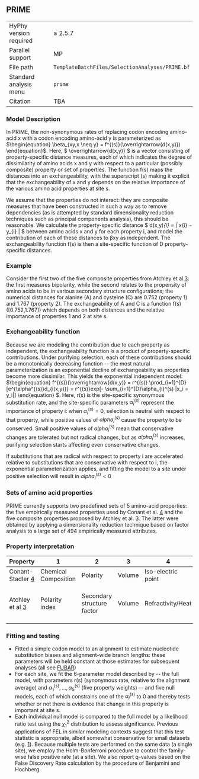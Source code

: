 ## PRIME

|   |   |
|---|---|
| HyPhy version required   |  &geq; 2.5.7 |
| Parallel support | MP |
| File path | `TemplateBatchFiles/SelectionAnalyses/PRIME.bf` |
| Standard analysis menu | `prime` |
| Citation | TBA |

### Model Description
In PRIME, the non-synonymous rates of replacing codon encoding amino-acid x with a codon encoding amino-acid y is parameterized as 
$\begin{equation} \beta_{xy,x \neq y} = f^{(s)}(\overrightarrow{d(x,y)}) \end{equation}$.
Here, $ \overrightarrow{d(x,y)} $ is a vector consisting of property-specific distance measures, each of which 
indicates the degree of dissimilarity of amino acids x and y with respect to a particular (possibly composite) property or 
set of properties. The function f(s) maps the distances into an exchangeability, with the superscript (s) making it
explicit that the exchangeability of x and y depends on the relative importance of the various amino acid properties at site s.

We assume that the properties do not interact: they are composite measures that have been constructed in such a way as to remove
dependencies (as is attempted by standard dimensionality reduction techniques such as principal components analysis), this should 
be reasonable. We calculate the property-specific distance $ d(x,y)_{i} = | x_{i} − y_{i} | $ between amino acids x and y for each property i,
and model the contribution of each of these distances to βxy as independent. The exchangeability function f(s) is then a site-specific 
function of D property-specific distances.

### Example

Consider the first two of the five composite properties from Atchley et al.[3](https://www.pnas.org/content/102/18/6395): the first measures bipolarity, 
while the second relates to the propensity of amino acids to be in various secondary structure configurations; 
the numerical distances for alanine (A) and cysteine (C) are 0.752 (property 1) and 1.767 (property 2). 
The exchangeability of A and C is a function f(s)([0.752,1.767])
which depends on both distances and the relative importance of properties 1 and 2 at site s.

### Exchangeability function
Because we are modeling the contribution due to each property as independent, the exchangeability function 
is a product of property-specific contributions. Under purifying selection, each of these contributions 
should be a monotonically decreasing function -- the most natural parameterization is an exponential decline 
of exchangeability as properties become more dissimilar. This yields the exponential independent model:
$\begin{equation} f^{(s)}(\overrightarrow{d(x,y)} = r^{(s)} \prod_{i=1}^{D}[e^{\alpha^{(s)}d_{i(x,y)}} = r^{(s)}exp[- \sum_{i=1}^{D}\alpha_{i}^(s) |x_i = y_i|] \end{equation} $.
Here, r(s) is the site-specific synonymous substitution rate, and the site-specific parameters  $\alpha_{i}^(s)$
represent the importance of property i: when $\alpha_{i}^{(s)} = 0$, selection is neutral with respect to that property, while
positive values of $alpha_{i}^{(s)}$ cause the property to be conserved. Small positive values of $alpha_{i}^{(s)}$
mean that conservative changes are tolerated but not radical changes, but as $alpha_{i}^{(s)}$ increases, purifying selection starts affecting even conservative changes.

If substitutions that are radical with respect to property i are accelerated relative to substitutions that are conservative with respect to i, the exponential parameterization applies, and fitting the model to a site under positive selection will result in
$alpha_{i}^{(s)} < 0$
### Sets of amino acid properties
PRIME currently supports two predefined sets of 5 amino-acid properties: the five empirically measured properties used by Conant et al. [4](https://www.sciencedirect.com/science/article/abs/pii/S1055790306002776?via%3Dihub)
and the five composite properties proposed by Atchley et al. [3](https://www.pnas.org/content/102/18/6395). The latter were obtained by applying a dimensionality
reduction technique based on factor analysis to a large set of 494 empirically measured attributes.

### Property interpretation

|Property|	1	| 2	| 3 |	4 |	5|
|---|---|---|---|---|---|
|Conant-Stadler [4](https://www.sciencedirect.com/science/article/abs/pii/S1055790306002776?via%3Dihub) |	Chemical Composition	|Polarity |	Volume |	Iso-electric point|	Hydropathy|
|Atchley et al [3](https://www.pnas.org/content/102/18/6395) |	Polarity index | Secondary structure factor |	Volume|	Refractivity/Heat | Capacity	Charge/ Iso-electric point |

### Fitting and testing
- Fitted a simple codon model to an alignment to estimate nucleotide substitution biases and alignment-wide branch lengths: these parameters will be held constant at those estimates for subsequent analyses (all see [FUBAR](http://hyphy.org/methods/selection-methods/#fubar))
- For each site, we fit the 6-parameter model described by -- the full model, with parameters r(s) (synonymous rate, relative to the alignment average) and $\alpha^{(s)}_1,\ldots,\alpha^{(s)}_5$ (five property weights) -- and five null models, each of which constrains one of the $\alpha^{(s)}_i$ to 0 and thereby tests whether or not there is evidence that change in this property is important at site s.
- Each individual null model is compared to the full model by a likelihood ratio test using the $\chi^2_1$ distribution to assess significance. Previous applications of FEL in similar modeling contexts suggest that this test statistic is appropriate, albeit somewhat conservative for small datasets (e.g. [1](https://academic.oup.com/mbe/article/22/5/1208/1066893)). Because multiple tests are performed on the same data (a single site), we employ the Holm-Bonferroni 
procedure to control the family-wise false positive rate (at a site). We also report q-values based on the False Discovery Rate calculation by the procedure of Benjamini and Hochberg.
